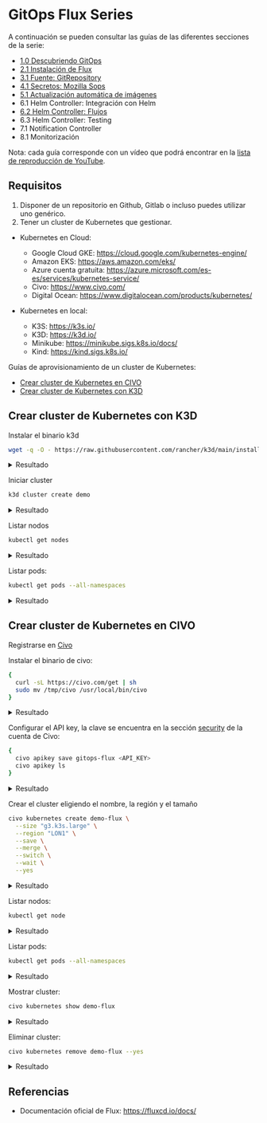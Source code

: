 # GitOps Flux Series

A continuación se pueden consultar las guías de las diferentes secciones de la serie:

- [1.0 Descubriendo GitOps](1.0-descubriendo-gitops/README.md)
- [2.1 Instalación de Flux](2.1-instalacion-flux/README.md)
- [3.1 Fuente: GitRepository](3.1-fuente-gitrepository/README.md)
- [4.1 Secretos: Mozilla Sops](4.1-secretos-mozilla-sops/README.md)
- [5.1 Actualización automática de imágenes](5.1-actualizacion-automatica-imagenes/README.md)
- 6.1 Helm Controller: Integración con Helm
- [6.2 Helm Controller: Flujos](6.2-helm-flujos/README.md)
- 6.3 Helm Controller: Testing
- 7.1 Notification Controller
- 8.1 Monitorización

Nota: cada guía corresponde con un vídeo que podrá encontrar en la [lista de reproducción de YouTube](https://www.youtube.com/playlist?list=PLuQL-CB_D1E7gRzUGlchvvmGDF1rIiWkj).

## Requisitos

1) Disponer de un repositorio en Github, Gitlab o incluso puedes utilizar uno genérico.
2) Tener un cluster de Kubernetes que gestionar.

- Kubernetes en Cloud:
  - Google Cloud GKE: https://cloud.google.com/kubernetes-engine/
  - Amazon EKS: https://aws.amazon.com/eks/
  - Azure cuenta gratuita: https://azure.microsoft.com/es-es/services/kubernetes-service/
  - Civo: https://www.civo.com/
  - Digital Ocean: https://www.digitalocean.com/products/kubernetes/

- Kubernetes en local:
  - K3S: https://k3s.io/
  - K3D: https://k3d.io/
  - Minikube: https://minikube.sigs.k8s.io/docs/
  - Kind: https://kind.sigs.k8s.io/

Guías de aprovisionamiento de un cluster de Kubernetes:

- [Crear cluster de Kubernetes en CIVO](#crear-cluster-de-kubernetes-en-civo)
- [Crear cluster de Kubernetes con K3D](#crear-cluster-de-kubernetes-con-k3d)

## Crear cluster de Kubernetes con K3D

Instalar el binario k3d

```bash
wget -q -O - https://raw.githubusercontent.com/rancher/k3d/main/install.sh | bash
```

<details>
  <summary>Resultado</summary>

  ```
  Preparing to install k3d into /usr/local/bin
  k3d installed into /usr/local/bin/k3d
  Run 'k3d --help' to see what you can do with it.
  ```
</details>

Iniciar cluster

```bash
k3d cluster create demo
```

<details>
  <summary>Resultado</summary>

  ```
  INFO[0000] Prep: Network
  INFO[0000] Re-using existing network 'k3d-demo' (f24fb13aa1a6e642f1f8e1730fcb900c8295e6e39137b8dee216137872d89d76)
  INFO[0000] Created volume 'k3d-demo-images'
  INFO[0001] Creating node 'k3d-demo-server-0'
  INFO[0001] Creating LoadBalancer 'k3d-demo-serverlb'
  INFO[0001] Starting cluster 'demo'
  INFO[0001] Starting servers...
  INFO[0001] Starting Node 'k3d-demo-server-0'
  INFO[0009] Starting agents...
  INFO[0009] Starting helpers...
  INFO[0009] Starting Node 'k3d-demo-serverlb'
  INFO[0012] (Optional) Trying to get IP of the docker host and inject it into the cluster as 'host.k3d.internal' for easy access
  INFO[0017] Successfully added host record to /etc/hosts in 2/2 nodes and to the CoreDNS ConfigMap
  INFO[0017] Cluster 'demo' created successfully!
  INFO[0017] --kubeconfig-update-default=false --> sets --kubeconfig-switch-context=false
  INFO[0017] You can now use it like this:
  kubectl config use-context k3d-demo
  kubectl cluster-info
  ```
</details>

Listar nodos

```bash
kubectl get nodes
```

<details>
  <summary>Resultado</summary>

  ```
  NAME                STATUS   ROLES                  AGE     VERSION
  k3d-demo-server-0   Ready    control-plane,master   4m31s   v1.21.0+k3s1
  ```
</details>

Listar pods:

```bash
kubectl get pods --all-namespaces
```

<details>
  <summary>Resultado</summary>

  ```
  NAMESPACE     NAME                                      READY   STATUS      RESTARTS   AGE
  kube-system   helm-install-traefik-crd-5n55c            0/1     Completed   0          5m52s
  kube-system   metrics-server-86cbb8457f-bp88w           1/1     Running     0          5m52s
  kube-system   coredns-7448499f4d-sj9dt                  1/1     Running     0          5m52s
  kube-system   local-path-provisioner-5ff76fc89d-ndlwm   1/1     Running     0          5m52s
  kube-system   helm-install-traefik-rgc9f                0/1     Completed   0          5m52s
  kube-system   svclb-traefik-bhqvb                       2/2     Running     0          2m
  kube-system   traefik-97b44b794-5gf89                   1/1     Running     0          119s
  ```
</details>

## Crear cluster de Kubernetes en CIVO

Registrarse en [Civo](https://www.civo.com/)

Instalar el binario de civo:

```bash
{
  curl -sL https://civo.com/get | sh
  sudo mv /tmp/civo /usr/local/bin/civo
}
```

<details>
  <summary>Resultado</summary>

  ```
  /usr/bin/curl
  Finding latest version from GitHub
  0.7.22
  Downloading package https://github.com/civo/cli/releases/download/v0.7.22/civo-0.7.22-linux-amd64.tar.gz to /tmp/civo-0.7.22-linux-amd64.tar.gz
  Download complete.

  ============================================================
    The script was run as a user who is unable to write
    to /usr/local/bin. To complete the installation the
    following commands may need to be run manually.
  ============================================================

  sudo mv /tmp/civo /usr/local/bin/civo

  [sudo] password:
  ```
</details>

Configurar el API key, la clave se encuentra en la sección [security](https://www.civo.com/account/security) de la cuenta de Civo:

```bash
{
  civo apikey save gitops-flux <API_KEY>
  civo apikey ls
}
```

<details>
  <summary>Resultado</summary>

  ```
  Saved the API Key gitops-flux as <API_KEY>

  +-------------+---------+
  | Name        | Default |
  +-------------+---------+
  | gitops-flux | <=====  |
  +-------------+---------+
  ```
</details>

Crear el cluster eligiendo el nombre, la región y el tamaño

```bash
civo kubernetes create demo-flux \
  --size "g3.k3s.large" \
  --region "LON1" \
  --save \
  --merge \
  --switch \
  --wait \
  --yes
```

<details>
  <summary>Resultado</summary>

  ```
  Creating a 3 node k3s cluster of g3.k3s.large instances called demo-flux... \

  Access your cluster with:
  kubectl get node
  The cluster demo-flux (992893cd-7c33-4490-933b-1576b9ad9462) has been created in 6 min 55 sec
  ```
</details>

Listar nodos:

```bash
kubectl get node
```

<details>
  <summary>Resultado</summary>

  ```
  NAME                                    STATUS   ROLES    AGE   VERSION
  k3s-demo-flux-7743ec26-node-pool-2b6c   Ready    <none>   15m   v1.20.2+k3s1
  k3s-demo-flux-7743ec26-node-pool-b232   Ready    <none>   15m   v1.20.2+k3s1
  k3s-demo-flux-7743ec26-node-pool-cc1a   Ready    <none>   15m   v1.20.2+k3s1
  ```
</details>

Listar pods:

```bash
kubectl get pods --all-namespaces
```

<details>
  <summary>Resultado</summary>

  ```
  NAMESPACE     NAME                                      READY   STATUS      RESTARTS   AGE
  kube-system   helm-install-traefik-9qfsx                0/1     Completed   0          21m
  kube-system   local-path-provisioner-7c458769fb-qd6k5   1/1     Running     0          21m
  kube-system   metrics-server-86cbb8457f-vps2w           1/1     Running     0          21m
  kube-system   svclb-traefik-zg85k                       2/2     Running     0          16m
  kube-system   svclb-traefik-w57dg                       2/2     Running     0          16m
  kube-system   traefik-6f9cbd9bd4-f7xj7                  1/1     Running     0          16m
  kube-system   svclb-traefik-blqn2                       2/2     Running     0          16m
  kube-system   coredns-854c77959c-s82cn                  1/1     Running     0          21m
  ```
</details>

Mostrar cluster:

```bash
civo kubernetes show demo-flux
```

<details>
  <summary>Resultado</summary>

  ```
            ID : 992893cd-7c33-4490-933b-1576b9ad9462
          Name : demo-flux
        Region : LON1
        Nodes : 3
          Size : g3.k3s.large
        Status : ACTIVE
      Version : 1.20.0-k3s1
  API Endpoint : https://74.220.18.170:6443
  External IP : 74.220.18.170
  DNS A record : 992893cd-7c33-4490-933b-1576b9ad9462.k8s.civo.com

  Pool (648b29):
  +---------------------------------------+----+--------+------+-----------+------+----------+
  | Name                                  | IP | Status | Size | Cpu Cores | Ram  | SSD disk |
  +---------------------------------------+----+--------+------+-----------+------+----------+
  | k3s-demo-flux-7743ec26-node-pool-2b6c |    | ACTIVE |      |         4 | 8192 |       15 |
  | k3s-demo-flux-7743ec26-node-pool-b232 |    | ACTIVE |      |         4 | 8192 |       15 |
  | k3s-demo-flux-7743ec26-node-pool-cc1a |    | ACTIVE |      |         4 | 8192 |       15 |
  +---------------------------------------+----+--------+------+-----------+------+----------+
  Labels:
  kubernetes.civo.com/node-pool=648b2926-b2af-4196-9c43-c3791eb29122
  kubernetes.civo.com/node-size=g3.k3s.large
  ```
</details>

Eliminar cluster:

```bash
civo kubernetes remove demo-flux --yes
```

<details>
  <summary>Resultado</summary>

  ```
  The Kubernetes cluster (demo-flux) has been deleted
  ```
</details>

## Referencias

- Documentación oficial de Flux: https://fluxcd.io/docs/

